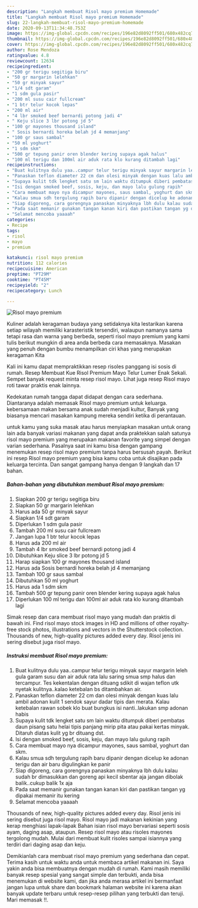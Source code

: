 ```yaml
---
description: "Langkah membuat Risol mayo premium Homemade"
title: "Langkah membuat Risol mayo premium Homemade"
slug: 22-langkah-membuat-risol-mayo-premium-homemade
date: 2020-09-13T11:34:48.753Z
image: https://img-global.cpcdn.com/recipes/196e82d8092ff501/680x482cq70/risol-mayo-premium-foto-resep-utama.jpg
thumbnail: https://img-global.cpcdn.com/recipes/196e82d8092ff501/680x482cq70/risol-mayo-premium-foto-resep-utama.jpg
cover: https://img-global.cpcdn.com/recipes/196e82d8092ff501/680x482cq70/risol-mayo-premium-foto-resep-utama.jpg
author: Rose Mendoza
ratingvalue: 4.8
reviewcount: 12634
recipeingredient:
- "200 gr terigu segitiga biru"
- "50 gr margarin lelehkan"
- "50 gr minyak sayur"
- "1/4 sdt garam"
- "1 sdm gula pasir"
- "200 ml susu cair fullcream"
- "1 btr telur kocok lepas"
- "200 ml air"
- "4 lbr smoked beef bernardi potong jadi 4"
- " Keju slice 3 lbr potong jd 5"
- "100 gr mayones thousand island"
- " Sosis bernardi horeka belah jd 4 memanjang"
- "100 gr saus sambal"
- "50 ml yoghurt"
- "1 sdm skm"
- "500 gr tepung panir oren blender kering supaya agak halus"
- "100 ml terigu dan 100ml air aduk rata klo kurang ditambah lagi"
recipeinstructions:
- "Buat kulitnya dulu yaa..campur telur terigu minyak sayur margarin leleh gula garam susu dan air aduk rata lalu saring smua smp halus dan tercampur. Tes kekentalan dengan dituang sdikit di wajan teflon utk nyetak kulitnya..kalao ketebalan bs ditambahkan air."
- "Panaskan teflon diameter 22 cm dan olesi minyak dengan kuas lalu ambil adonan kulit 1 sendok sayur dadar tipis dan merata. Kalau ketebalan rawan sobek klo buat bungkus isi nanti..lakukan smp adonan habis"
- "Supaya kulit tdk lengket satu sm lain waktu ditumpuk diberi pembatas daun pisang satu helai tipis panjang mirip pita atau pakai kertas minyak. Ditaruh diatas kulit yg br dituang dst."
- "Isi dengan smoked beef, sosis, keju, dan mayo lalu gulung rapih"
- "Cara membuat mayo nya dicampur mayones, saus sambal, yoghurt dan skm."
- "Kalau smua sdh tergulung rapih baru dipanir dengan dicelup ke adonan terigu dan air baru digulingkan ke panir"
- "Siap digoreng, cara gorengnya panaskan minyaknya lbh dulu kalau sudah br dimasukkan dan goreng api kecil sbentar aja jangan dibolak balik..cukup balik 1x aja"
- "Pada saat memanir gunakan tangan kanan kiri dan pastikan tangan yg dipakai memanir itu kering"
- "Selamat mencoba yaaaah"
categories:
- Recipe
tags:
- risol
- mayo
- premium

katakunci: risol mayo premium 
nutrition: 112 calories
recipecuisine: American
preptime: "PT29M"
cooktime: "PT45M"
recipeyield: "2"
recipecategory: Lunch

---
```



![Risol mayo premium](https://img-global.cpcdn.com/recipes/196e82d8092ff501/680x482cq70/risol-mayo-premium-foto-resep-utama.jpg)

Kuliner adalah keragaman budaya yang setidaknya kita lestarikan karena setiap wilayah memiliki karasteristik tersendiri, walaupun namanya sama tetapi rasa dan warna yang berbeda, seperti risol mayo premium yang kami tulis berikut mungkin di area anda berbeda cara memasaknya. Masakan yang penuh dengan bumbu menampilkan ciri khas yang merupakan keragaman Kita

Kali ini kamu dapat mempraktikkan resep risoles panggang isi sosis di rumah. Resep Membuat Kue Risol Premium Mayo Telur Lumer Enak Sekali. Sempet banyak request minta resep risol mayo. Lihat juga resep Risol mayo roti tawar praktis enak lainnya.

Kedekatan rumah tangga dapat didapat dengan cara sederhana. Diantaranya adalah memasak Risol mayo premium untuk keluarga. kebersamaan makan bersama anak sudah menjadi kultur, Banyak yang biasanya mencari masakan kampung mereka sendiri ketika di perantauan.

untuk kamu yang suka masak atau harus menyiapkan masakan untuk orang lain ada banyak variasi makanan yang dapat anda praktekkan salah satunya risol mayo premium yang merupakan makanan favorite yang simpel dengan varian sederhana. Pasalnya saat ini kamu bisa dengan gampang menemukan resep risol mayo premium tanpa harus bersusah payah.
Berikut ini resep Risol mayo premium yang bisa kamu coba untuk disajikan pada keluarga tercinta. Dan sangat gampang hanya dengan 9 langkah dan 17 bahan.


<!--inarticleads1-->

##### Bahan-bahan yang dibutuhkan membuat Risol mayo premium:

1. Siapkan 200 gr terigu segitiga biru
1. Siapkan 50 gr margarin lelehkan
1. Harus ada 50 gr minyak sayur
1. Siapkan 1/4 sdt garam
1. Diperlukan 1 sdm gula pasir
1. Tambah 200 ml susu cair fullcream
1. Jangan lupa 1 btr telur kocok lepas
1. Harus ada 200 ml air
1. Tambah 4 lbr smoked beef bernardi potong jadi 4
1. Dibutuhkan  Keju slice 3 lbr potong jd 5
1. Harap siapkan 100 gr mayones thousand island
1. Harus ada  Sosis bernardi horeka belah jd 4 memanjang
1. Tambah 100 gr saus sambal
1. Dibutuhkan 50 ml yoghurt
1. Harus ada 1 sdm skm
1. Tambah 500 gr tepung panir oren blender kering supaya agak halus
1. Diperlukan 100 ml terigu dan 100ml air aduk rata klo kurang ditambah lagi


Simak resep dan cara membuat risol mayo yang mudah dan praktis di bawah ini. Find risol mayo stock images in HD and millions of other royalty-free stock photos, illustrations and vectors in the Shutterstock collection. Thousands of new, high-quality pictures added every day. Risol jenis ini sering disebut juga risol mayo. 

<!--inarticleads2-->

##### Instruksi membuat  Risol mayo premium:

1. Buat kulitnya dulu yaa..campur telur terigu minyak sayur margarin leleh gula garam susu dan air aduk rata lalu saring smua smp halus dan tercampur. Tes kekentalan dengan dituang sdikit di wajan teflon utk nyetak kulitnya..kalao ketebalan bs ditambahkan air.
1. Panaskan teflon diameter 22 cm dan olesi minyak dengan kuas lalu ambil adonan kulit 1 sendok sayur dadar tipis dan merata. Kalau ketebalan rawan sobek klo buat bungkus isi nanti..lakukan smp adonan habis
1. Supaya kulit tdk lengket satu sm lain waktu ditumpuk diberi pembatas daun pisang satu helai tipis panjang mirip pita atau pakai kertas minyak. Ditaruh diatas kulit yg br dituang dst.
1. Isi dengan smoked beef, sosis, keju, dan mayo lalu gulung rapih
1. Cara membuat mayo nya dicampur mayones, saus sambal, yoghurt dan skm.
1. Kalau smua sdh tergulung rapih baru dipanir dengan dicelup ke adonan terigu dan air baru digulingkan ke panir
1. Siap digoreng, cara gorengnya panaskan minyaknya lbh dulu kalau sudah br dimasukkan dan goreng api kecil sbentar aja jangan dibolak balik..cukup balik 1x aja
1. Pada saat memanir gunakan tangan kanan kiri dan pastikan tangan yg dipakai memanir itu kering
1. Selamat mencoba yaaaah


Thousands of new, high-quality pictures added every day. Risol jenis ini sering disebut juga risol mayo. Risol mayo jadi makanan kekinian yang kerap menghiasi lapak-lapak Bahan isian risol mayo bervariasi seperti sosis ayam, daging asap, ataupun. Resep risol mayo atau risoles mayones tergolong mudah. Mulai dari membuat kulit risoles sampai isiannya yang terdiri dari daging asap dan keju. 

Demikianlah cara membuat risol mayo premium yang sederhana dan cepat. Terima kasih untuk waktu anda untuk membaca artikel makanan ini. Saya yakin anda bisa membuatnya dengan mudah di rumah. Kami masih memiliki banyak resep spesial yang sangat simple dan terbukti, anda bisa menemukan di website kami, dan jika anda merasa artikel ini bermanfaat jangan lupa untuk share dan bookmark halaman website ini karena akan banyak update terbaru untuk resep-resep pilihan yang terbukti dan teruji. Mari memasak !!. 
